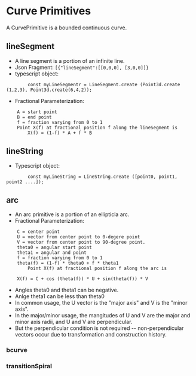 
# Curve Primitives

A CurvePrimitive is a bounded continuous curve.

## lineSegment

* A line segment is a portion of an infinite line.
* Json Fragment: `[{"lineSegment":[[0,0,0], [3,0,0]]}`
* typescript object:
```
        const myLineSegmentr = LineSegment.create (Point3d.create (1,2,3), Point3d.create(6,4,2));
```

 * Fractional Parameterization:
```
    A = start point
    B = end point
    f = fraction varying from 0 to 1
    Point X(f) at fractional position f along the lineSegment is
        X(f) = (1-f) * A + f * B
```

## lineString
* Typescript object:
```
        const myLineString = LineString.create ([point0, point1, point2 ....]);
```
## arc

* An arc primitive is a portion of an ellipticla arc.
* Fractional Parameterization:
```
    C = center point
    U = vector from center point to 0-degere point
    V = vector from center point to 90-degree point.
    theta0 = angular start point
    theta1 = angular and point
    f = fraction varying from 0 to 1
    theta(f) = (1-f) * theta0 + f * theta1
        Point X(f) at fractional position f along the arc is

    X(f) = C + cos (theta(f)) * U + sin(theta(f)) * V
```
* Angles theta0 and theta1 can be negative.
* Anlge theta1 can be less than theta0
* In common usage, the U vector is the "major axis" and V is the "minor axis".
* In the major/minor usage, the mangitudes of U and V are the major and minor axis radii, and U and V are perpendicular.
* But the perpendicular condition is not required -- non-perpendicular vectors occur due to transformation and construction history.

### bcurve

### transitionSpiral
